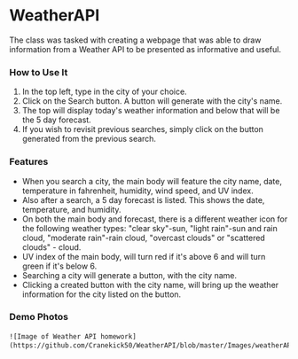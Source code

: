 # WeatherAPI

<body>

<p>The class was tasked with creating a webpage that was able to draw information from a Weather API to be presented as informative and useful.  </p>

<h3>How to Use It</h3>
    <ol>
        <li>In the top left, type in the city of your choice.</li>
        <li>Click on the Search button. A button will generate with the city's name.</li>
        <li>The top will display today's weather information and below that will be the 5 day forecast.</li>
        <li>If you wish to revisit previous searches, simply click on the button generated from the previous search.
    </ol>

<h3>Features</h3>
    <ul>
        <li>When you search a city, the main body will feature the city name, date, temperature in fahrenheit, humidity, wind speed, and UV index.</li>
        <li>Also after a search, a 5 day forecast is listed.  This shows the date, temperature, and humidity.</li>
        <li>On both the main body and forecast, there is a different weather icon for the following weather types: "clear sky"-sun, "light rain"-sun and rain cloud, "moderate rain"-rain cloud, "overcast clouds" or "scattered clouds" - cloud.</li>
        <li>UV index of the main body, will turn red if it's above 6 and will turn green if it's below 6.</li>
        <li>Searching a city will generate a button, with the city name.</li>
        <li>Clicking a created button with the city name, will bring up the weather information for the city listed on the button.</li>
    </ul>

<h3>Demo Photos</h3>

    ![Image of Weather API homework](https://github.com/Cranekick50/WeatherAPI/blob/master/Images/weatherAPI.JPG)
   

</body>